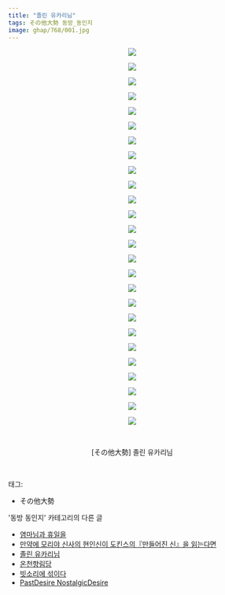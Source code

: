 ```yaml
---
title: "졸린 유카리님"
tags: その他大勢 동방_동인지
image: ghap/768/001.jpg
---
```

<div class="article">
<p style="text-align: center; clear: none; float: none;"><img src="{{ site.nasurl }}/ghap/768/001.jpg"/></p>
<p style="text-align: center; clear: none; float: none;"><img src="{{ site.nasurl }}/ghap/768/002.jpg"/></p>
<p style="text-align: center; clear: none; float: none;"><img src="{{ site.nasurl }}/ghap/768/003.jpg"/></p>
<p style="text-align: center; clear: none; float: none;"><img src="{{ site.nasurl }}/ghap/768/004.jpg"/></p>
<p style="text-align: center; clear: none; float: none;"><img src="{{ site.nasurl }}/ghap/768/005.jpg"/></p>
<p style="text-align: center; clear: none; float: none;"><img src="{{ site.nasurl }}/ghap/768/006.jpg"/></p>
<p style="text-align: center; clear: none; float: none;"><img src="{{ site.nasurl }}/ghap/768/007.jpg"/></p>
<p style="text-align: center; clear: none; float: none;"><img src="{{ site.nasurl }}/ghap/768/008.jpg"/></p>
<p style="text-align: center; clear: none; float: none;"><img src="{{ site.nasurl }}/ghap/768/009.jpg"/></p>
<p style="text-align: center; clear: none; float: none;"><img src="{{ site.nasurl }}/ghap/768/010.jpg"/></p>
<p style="text-align: center; clear: none; float: none;"><img src="{{ site.nasurl }}/ghap/768/011.jpg"/></p>
<p style="text-align: center; clear: none; float: none;"><img src="{{ site.nasurl }}/ghap/768/012.jpg"/></p>
<p style="text-align: center; clear: none; float: none;"><img src="{{ site.nasurl }}/ghap/768/013.jpg"/></p>
<p style="text-align: center; clear: none; float: none;"><img src="{{ site.nasurl }}/ghap/768/014.jpg"/></p>
<p style="text-align: center; clear: none; float: none;"><img src="{{ site.nasurl }}/ghap/768/015.jpg"/></p>
<p style="text-align: center; clear: none; float: none;"><img src="{{ site.nasurl }}/ghap/768/016.jpg"/></p>
<p style="text-align: center; clear: none; float: none;"><img src="{{ site.nasurl }}/ghap/768/017.jpg"/></p>
<p style="text-align: center; clear: none; float: none;"><img src="{{ site.nasurl }}/ghap/768/018.jpg"/></p>
<p style="text-align: center; clear: none; float: none;"><img src="{{ site.nasurl }}/ghap/768/019.jpg"/></p>
<p style="text-align: center; clear: none; float: none;"><img src="{{ site.nasurl }}/ghap/768/020.jpg"/></p>
<p style="text-align: center; clear: none; float: none;"><img src="{{ site.nasurl }}/ghap/768/021.jpg"/></p>
<p style="text-align: center; clear: none; float: none;"><img src="{{ site.nasurl }}/ghap/768/022.jpg"/></p>
<p style="text-align: center; clear: none; float: none;"><img src="{{ site.nasurl }}/ghap/768/023.jpg"/></p>
<p style="text-align: center; clear: none; float: none;"><img src="{{ site.nasurl }}/ghap/768/024.jpg"/></p>
<p style="text-align: center; clear: none; float: none;"><img src="{{ site.nasurl }}/ghap/768/025.jpg"/></p>
<p style="text-align: center; clear: none; float: none;"><img src="{{ site.nasurl }}/ghap/768/026.jpg"/></p>
<p style="text-align: center; clear: none; float: none;"><br/></p>
<p style="text-align: center; clear: none; float: none;">[その他大勢] 졸린 유카리님</p>
<p><br/></p>
</div><div class="tagTrail">
<p>태그: </p>
<ul>
<li>その他大勢</li>
</ul>
</div><div class="another">
<p>'동방 동인지' 카테고리의 다른 글</p>
<ul>
<li><a href="/2016-07-09-ghap_770">염마님과 휴일을</a></li>
<li><a href="/2016-07-09-ghap_769">만약에 모리야 신사의 현인신이 도킨스의『만들어진 신』을 읽는다면</a></li>
<li><a href="/2016-07-09-ghap_768">졸린 유카리님</a></li>
<li><a href="/2016-07-09-ghap_767">온천향림당</a></li>
<li><a href="/2016-07-09-ghap_766">빗소리에 섞이다</a></li>
<li><a href="/2016-07-09-ghap_765">PastDesire NostalgicDesire</a></li>
</ul>
</div><div class="cb_module cb_fluid">
<div class="cb_wrt cb_profile">
</div><!-- commentList close -->
</div>